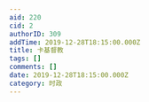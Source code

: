 ```yaml
---
aid: 220
cid: 2
authorID: 309
addTime: 2019-12-28T18:15:00.000Z
title: 卡基督教
tags: []
comments: []
date: 2019-12-28T18:15:00.000Z
category: 时政
---
```



